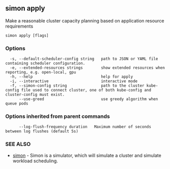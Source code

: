 ## simon apply

Make a reasonable cluster capacity planning based on application resource requirements

```
simon apply [flags]
```

### Options

```
  -s, --default-scheduler-config string   path to JSON or YAML file containing scheduler configuration.
  -e, --extended-resources strings        show extended resources when reporting, e.g. open-local, gpu
  -h, --help                              help for apply
  -i, --interactive                       interactive mode
  -f, --simon-config string               path to the cluster kube-config file used to connect cluster, one of both kube-config and cluster-config must exist.
      --use-greed                         use greedy algorithm when queue pods
```

### Options inherited from parent commands

```
      --log-flush-frequency duration   Maximum number of seconds between log flushes (default 5s)
```

### SEE ALSO

* [simon](simon.md)	 - Simon is a simulator, which will simulate a cluster and simulate workload scheduling.

